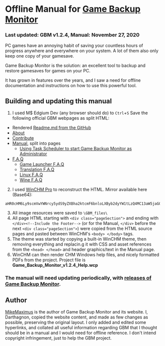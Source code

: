 # Offline Manual for [Game Backup Monitor](http://mikemaximus.github.io/gbm-web/)

### Last updated: GBM v1.2.4, Manual: November 27, 2020

PC games have an annoying habit of saving your countless hours of progress anywhere and everywhere on your system. A lot of them also only keep one copy of your gamesave.

Game Backup Monitor is the solution: an excellent tool to backup and restore gamesaves for games on your PC.

It has grown in features over the years, and I saw a need for offline documentation and instructions on how to use this powerful tool.

## Building and updating this manual

1. I used M$ Edgium Dev (any browser should do) to ```Ctrl```+```S``` Save the following official GBM webpages as split HTML:
 - Rendered [Readme.md from the GitHub](https://github.com/MikeMaximus/gbm)
 - [About](http://mikemaximus.github.io/gbm-web/about.html)
 - [Contribute](http://mikemaximus.github.io/gbm-web/contribute.html)
 - [Manual](http://mikemaximus.github.io/gbm-web/manual.html), split into pages
	 - [Using Task Scheduler to start Game Backup Monitor as Administrator](http://mikemaximus.github.io/gbm-web/gbm_task_scheduler.html)
 - [F.A.Q](http://mikemaximus.github.io/gbm-web/faq.html)
	- [Game Launcher F.A.Q](http://mikemaximus.github.io/gbm-web/launcher.html)
	-  [Translation F.A.Q](http://mikemaximus.github.io/gbm-web/translations.html)
	-  [Linux F.A.Q](http://mikemaximus.github.io/gbm-web/linux.html)
	-  [Wine F.A.Q](http://mikemaximus.github.io/gbm-web/wine.html)

2. I used [WinCHM Pro](http://www.softany.com/winchm/) to reconstruct the HTML. Mirror available here (Base64):
```
aHR0cHM6Ly9scmVwYWNrcy5ydS9yZXBha2ktcmF6bnloLXByb2dyYW1tLzQ4MC13aW5jaG0tcHJvLXJlcGFjay1hbXAtcG9ydGFibGUuaHRtbA==
```

3. All image resources were saved to ```\GBM_files\```
4. All page HTML starting with ```<div class="pageSection">``` and ending with ```</div><!--Include the Footer-->``` (or for the Manual, ```</div>``` before the next ```<div class="pageSection">```) were copied from the HTML source pages and pasted between WinCHM's ```<body> </body>``` tags.
5. The theme was started by copying a built-in WinCHM theme, then removing everything and replacin.g it with CSS and asset references from the ```<head> </head>``` and header graphics/text in the Manual page.
6. WinCHM can then render CHM Windows help files, and nicely formatted PDFs from the project. Project file is **Game_Backup_Monitor_v1.2.4_Help.wcp**

### The manual will need updating periodically, with [releases of Game Backup Monitor](https://github.com/MikeMaximus/gbm/releases).

## Author
[MikeMaximus](https://github.com/MikeMaximus) is the author of Game Backup Monitor and its website. I, Darthagnon, copied the website content, and made as few changes as possible, preserving the original layout. I only added and edited some hyperlinks, and collated all useful information regarding GBM that I thought should be in a manual and I would need for offline reference. I don't intend copyright infringement, just to help the GBM project.
